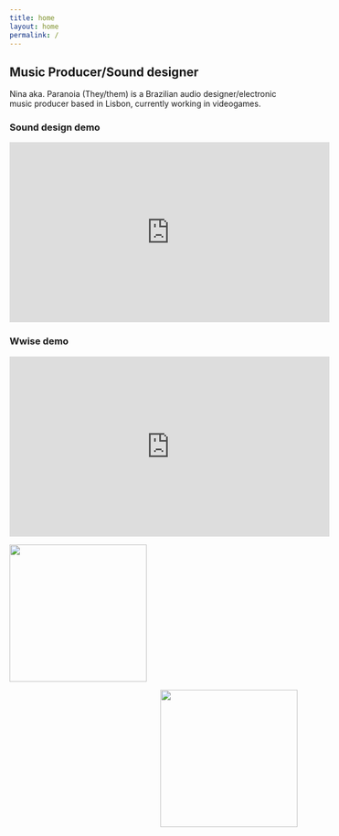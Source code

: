```yaml
---
title: home
layout: home
permalink: /
---
```


## Music Producer/Sound designer

Nina aka. Paranoia (They/them) is a Brazilian audio designer/electronic music producer based in Lisbon, currently working in videogames.

### Sound design demo

<iframe width="560" height="315" src="https://www.youtube.com/embed/qL5A2hyl2RY" title="YouTube video player" frameborder="0" allow="accelerometer; autoplay; clipboard-write; encrypted-media; gyroscope; picture-in-picture" allowfullscreen></iframe>
<br />

### Wwise demo

<iframe width="560" height="315" src="https://www.youtube.com/embed/39J1ile_gDk" frameborder="0" allow="accelerometer; autoplay; encrypted-media; gyroscope; picture-in-picture" allowfullscreen></iframe>
<br />
<p align="left">
  <img src="https://user-images.githubusercontent.com/64982634/155757458-2ae93bf7-a5c0-40db-b5ac-55d8e6599b08.png" width="240">
</p>
<p align="right">
  <img src="https://user-images.githubusercontent.com/64982634/155757458-2ae93bf7-a5c0-40db-b5ac-55d8e6599b08.png" width="240">
</p>
